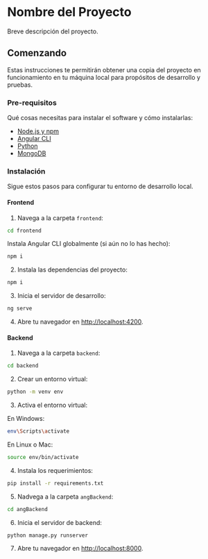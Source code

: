 # Nombre del Proyecto

Breve descripción del proyecto.

## Comenzando

Estas instrucciones te permitirán obtener una copia del proyecto en funcionamiento en tu máquina local para propósitos de desarrollo y pruebas.

### Pre-requisitos

Qué cosas necesitas para instalar el software y cómo instalarlas:

- [Node.js y npm](https://nodejs.org/es/download/)
- [Angular CLI](https://angular.io/cli)
- [Python](https://www.python.org/downloads/)
- [MongoDB](https://www.mongodb.com/try/download/community)

### Instalación

Sigue estos pasos para configurar tu entorno de desarrollo local.

#### Frontend

1. Navega a la carpeta `frontend`:

```bash
cd frontend
```

Instala Angular CLI globalmente (si aún no lo has hecho):

```bash
npm i
```

2. Instala las dependencias del proyecto:

```bash
npm i
```

3. Inicia el servidor de desarrollo:

```bash
ng serve
```

4. Abre tu navegador en [http://localhost:4200](http://localhost:4200).

#### Backend

1. Navega a la carpeta `backend`:

```bash
cd backend
```

2. Crear un entorno virtual:

```bash
python -m venv env
```

3. Activa el entorno virtual:

En Windows:

```bash
env\Scripts\activate
```

En Linux o Mac:

```bash
source env/bin/activate
```

4. Instala los requerimientos:

```bash
pip install -r requirements.txt
```

5. Nadvega a la carpeta `angBackend`:

```bash
cd angBackend
```

6. Inicia el servidor de backend:

```bash
python manage.py runserver
```

7. Abre tu navegador en [http://localhost:8000](http://localhost:8000).
